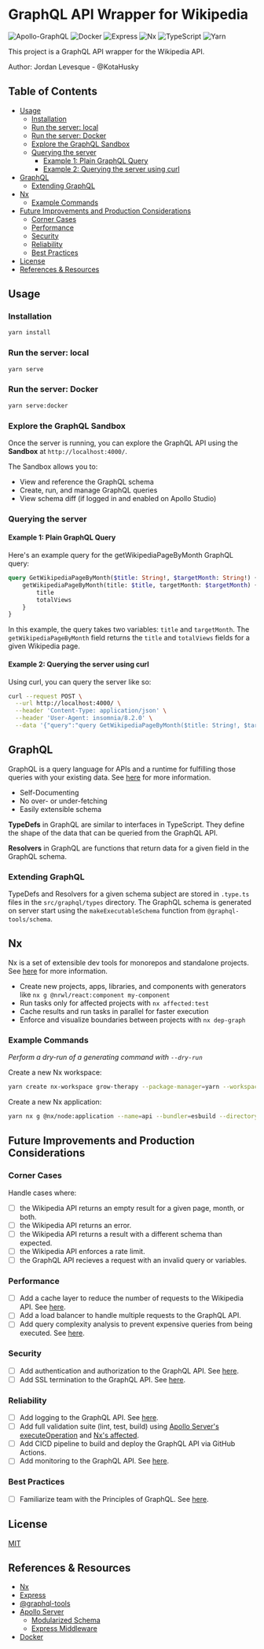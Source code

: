 # GraphQL API Wrapper for Wikipedia<!-- omit in toc -->

![Apollo-GraphQL](https://img.shields.io/badge/-ApolloGraphQL-311C87?style=flat&logo=apollo-graphql)
![Docker](https://img.shields.io/badge/docker-%230db7ed.svg?style=flat&logo=docker&logoColor=white)
![Express](https://img.shields.io/badge/express-%23404d59.svg?style=flat&logo=express&logoColor=%2361DAFB)
![Nx](https://img.shields.io/badge/nx-143055?style=flat&logo=nx&logoColor=white)
![TypeScript](https://img.shields.io/badge/typescript-%23007ACC.svg?style=flat&logo=typescript&logoColor=white)
![Yarn](https://img.shields.io/badge/yarn-%232187B6.svg?style=flat&logo=yarn&logoColor=white)

This project is a GraphQL API wrapper for the Wikipedia API.

Author: Jordan Levesque - @KotaHusky

## Table of Contents<!-- omit in toc -->

- [Usage](#usage)
  - [Installation](#installation)
  - [Run the server: local](#run-the-server-local)
  - [Run the server: Docker](#run-the-server-docker)
  - [Explore the GraphQL Sandbox](#explore-the-graphql-sandbox)
  - [Querying the server](#querying-the-server)
    - [Example 1: Plain GraphQL Query](#example-1-plain-graphql-query)
    - [Example 2: Querying the server using curl](#example-2-querying-the-server-using-curl)
- [GraphQL](#graphql)
  - [Extending GraphQL](#extending-graphql)
- [Nx](#nx)
  - [Example Commands](#example-commands)
- [Future Improvements and Production Considerations](#future-improvements-and-production-considerations)
  - [Corner Cases](#corner-cases)
  - [Performance](#performance)
  - [Security](#security)
  - [Reliability](#reliability)
  - [Best Practices](#best-practices)
- [License](#license)
- [References \& Resources](#references--resources)

## Usage

### Installation

```bash
yarn install
```

### Run the server: local

```bash
yarn serve
```

### Run the server: Docker

```bash
yarn serve:docker
```

### Explore the GraphQL Sandbox

Once the server is running, you can explore the GraphQL API using the **Sandbox** at `http://localhost:4000/`.

The Sandbox allows you to:

- View and reference the GraphQL schema
- Create, run, and manage GraphQL queries
- View schema diff (if logged in and enabled on Apollo Studio)

### Querying the server

#### Example 1: Plain GraphQL Query

Here's an example query for the getWikipediaPageByMonth GraphQL query:

```graphql
query GetWikipediaPageByMonth($title: String!, $targetMonth: String!) {
    getWikipediaPageByMonth(title: $title, targetMonth: $targetMonth) {
        title
        totalViews
    }
}
```

In this example, the query takes two variables: `title` and `targetMonth`. The `getWikipediaPageByMonth` field returns the `title` and `totalViews` fields for a given Wikipedia page.

#### Example 2: Querying the server using curl

Using curl, you can query the server like so:

```bash
curl --request POST \
  --url http://localhost:4000/ \
  --header 'Content-Type: application/json' \
  --header 'User-Agent: insomnia/8.2.0' \
  --data '{"query":"query GetWikipediaPageByMonth($title: String!, $targetMonth: String!) {\n  getWikipediaPageByMonth(title: $title, targetMonth: $targetMonth) {\n    title\n    totalViews\n  }\n}","operationName":"GetWikipediaPageByMonth","variables":{"title":"Husky","targetMonth":"2023-09"}}'
```

## GraphQL

GraphQL is a query language for APIs and a runtime for fulfilling those queries with your existing data. See [here](https://graphql.org/learn/) for more information.

- Self-Documenting
- No over- or under-fetching
- Easily extensible schema

**TypeDefs** in GraphQL are similar to interfaces in TypeScript. They define the shape of the data that can be queried from the GraphQL API.

**Resolvers** in GraphQL are functions that return data for a given field in the GraphQL schema.

### Extending GraphQL

TypeDefs and Resolvers for a given schema subject are stored in `.type.ts` files in the `src/graphql/types` directory. The GraphQL schema is generated on server start using the `makeExecutableSchema` function from `@graphql-tools/schema`.

## Nx

Nx is a set of extensible dev tools for monorepos and standalone projects. See [here](https://nx.dev/) for more information.

- Create new projects, apps, libraries, and components with generators like `nx g @nrwl/react:component my-component`
- Run tasks only for affected projects with `nx affected:test`
- Cache results and run tasks in parallel for faster execution
- Enforce and visualize boundaries between projects with `nx dep-graph`

### Example Commands

*Perform a dry-run of a generating command with `--dry-run`*

Create a new Nx workspace:

```bash
yarn create nx-workspace grow-therapy --package-manager=yarn --workspaceType=integrated --nx-cloud=false --preset=apps
```

Create a new Nx application:

```bash
yarn nx g @nx/node:application --name=api --bundler=esbuild --directory=apps --framework=express --docker=true --projectNameAndRootFormat=as-provided
```

## Future Improvements and Production Considerations

### Corner Cases

Handle cases where:

- [ ] the Wikipedia API returns an empty result for a given page, month, or both.
- [ ] the Wikipedia API returns an error.
- [ ] the Wikipedia API returns a result with a different schema than expected.
- [ ] the Wikipedia API enforces a rate limit.
- [ ] the GraphQL API recieves a request with an invalid query or variables.

### Performance

- [ ] Add a cache layer to reduce the number of requests to the Wikipedia API. See [here](https://www.apollographql.com/docs/apollo-server/performance/caching/).
- [ ] Add a load balancer to handle multiple requests to the GraphQL API.
- [ ] Add query complexity analysis to prevent expensive queries from being executed. See [here](https://www.apollographql.com/docs/apollo-server/performance/apq/).

### Security

- [ ] Add authentication and authorization to the GraphQL API. See [here](https://www.apollographql.com/docs/apollo-server/security/authentication/).
- [ ] Add SSL termination to the GraphQL API. See [here](https://www.apollographql.com/docs/apollo-server/security/terminating-ssl).

### Reliability

- [ ] Add logging to the GraphQL API. See [here](https://www.apollographql.com/docs/apollo-server/monitoring/logging/).
- [ ] Add full validation suite (lint, test, build) using [Apollo Server's executeOperation](https://www.apollographql.com/docs/apollo-server/testing/testing/) and [Nx's affected](https://nx.dev/nx-api/nx/documents/print-affected#printaffected).
- [ ] Add CICD pipeline to build and deploy the GraphQL API via GitHub Actions.
- [ ] Add monitoring to the GraphQL API. See [here](https://www.apollographql.com/docs/apollo-server/monitoring/metrics/).

### Best Practices

- [ ] Familiarize team with the Principles of GraphQL. See [here](https://principledgraphql.com/).

## License

[MIT](https://choosealicense.com/licenses/mit/)

## References & Resources

- [Nx](https://www.nx.dev/)
- [Express](https://www.npmjs.com/package/express)
- [@graphql-tools](https://the-guild.dev/graphql/tools/docs/introduction)
- [Apollo Server](https://www.apollographql.com/docs/apollo-server)
  - [Modularized Schema](https://www.apollographql.com/blog/backend/schema-design/modularizing-your-graphql-schema-code/)
  - [Express Middleware](https://www.apollographql.com/docs/apollo-server/api/express-middleware/)
- [Docker](https://www.npmjs.com/package/docker)